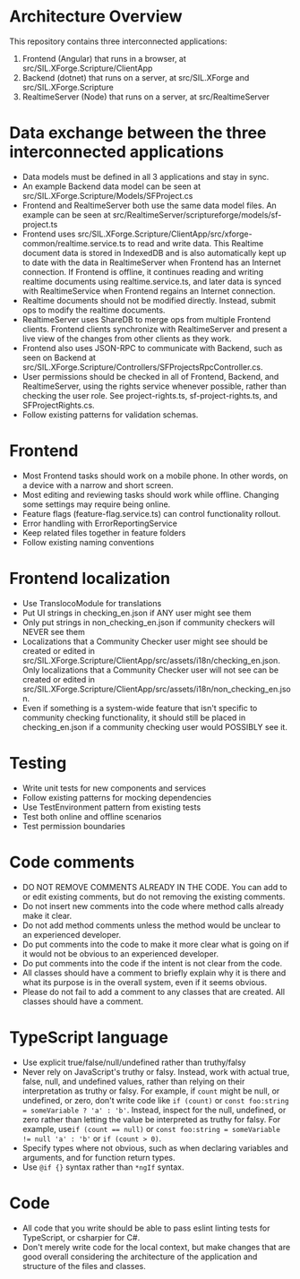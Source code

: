 # Architecture Overview

This repository contains three interconnected applications:

1. Frontend (Angular) that runs in a browser, at src/SIL.XForge.Scripture/ClientApp
2. Backend (dotnet) that runs on a server, at src/SIL.XForge and src/SIL.XForge.Scripture
3. RealtimeServer (Node) that runs on a server, at src/RealtimeServer

# Data exchange between the three interconnected applications

- Data models must be defined in all 3 applications and stay in sync.
- An example Backend data model can be seen at src/SIL.XForge.Scripture/Models/SFProject.cs
- Frontend and RealtimeServer both use the same data model files. An example can be seen at src/RealtimeServer/scriptureforge/models/sf-project.ts
- Frontend uses src/SIL.XForge.Scripture/ClientApp/src/xforge-common/realtime.service.ts to read and write data. This Realtime document data is stored in IndexedDB and is also automatically kept up to date with the data in RealtimeServer when Frontend has an Internet connection. If Frontend is offline, it continues reading and writing realtime documents using realtime.service.ts, and later data is synced with RealtimeService when Frontend regains an Internet connection.
- Realtime documents should not be modified directly. Instead, submit ops to modify the realtime documents.
- RealtimeServer uses ShareDB to merge ops from multiple Frontend clients. Frontend clients synchronize with RealtimeServer and present a live view of the changes from other clients as they work.
- Frontend also uses JSON-RPC to communicate with Backend, such as seen on Backend at src/SIL.XForge.Scripture/Controllers/SFProjectsRpcController.cs.
- User permissions should be checked in all of Frontend, Backend, and RealtimeServer, using the rights service whenever possible, rather than checking the user role. See project-rights.ts, sf-project-rights.ts, and SFProjectRights.cs.
- Follow existing patterns for validation schemas.

# Frontend

- Most Frontend tasks should work on a mobile phone. In other words, on a device with a narrow and short screen.
- Most editing and reviewing tasks should work while offline. Changing some settings may require being online.
- Feature flags (feature-flag.service.ts) can control functionality rollout.
- Error handling with ErrorReportingService
- Keep related files together in feature folders
- Follow existing naming conventions

# Frontend localization

- Use TranslocoModule for translations
- Put UI strings in checking_en.json if ANY user might see them
- Only put strings in non_checking_en.json if community checkers will NEVER see them
- Localizations that a Community Checker user might see should be created or edited in src/SIL.XForge.Scripture/ClientApp/src/assets/i18n/checking_en.json. Only localizations that a Community Checker user will not see can be created or edited in src/SIL.XForge.Scripture/ClientApp/src/assets/i18n/non_checking_en.json.
- Even if something is a system-wide feature that isn't specific to community checking functionality, it should still be placed in checking_en.json if a community checking user would POSSIBLY see it.

# Testing

- Write unit tests for new components and services
- Follow existing patterns for mocking dependencies
- Use TestEnvironment pattern from existing tests
- Test both online and offline scenarios
- Test permission boundaries

# Code comments

- DO NOT REMOVE COMMENTS ALREADY IN THE CODE. You can add to or edit existing comments, but do not removing the existing comments.
- Do not insert new comments into the code where method calls already make it clear.
- Do not add method comments unless the method would be unclear to an experienced developer.
- Do put comments into the code to make it more clear what is going on if it would not be obvious to an experienced developer.
- Do put comments into the code if the intent is not clear from the code.
- All classes should have a comment to briefly explain why it is there and what its purpose is in the overall system, even if it seems obvious.
- Please do not fail to add a comment to any classes that are created. All classes should have a comment.

# TypeScript language

- Use explicit true/false/null/undefined rather than truthy/falsy
- Never rely on JavaScript's truthy or falsy. Instead, work with actual true, false, null, and undefined values, rather than relying on their interpretation as truthy or falsy. For example, if `count` might be null, or undefined, or zero, don't write code like `if (count)` or `const foo:string = someVariable ? 'a' : 'b'`. Instead, inspect for the null, undefined, or zero rather than letting the value be interpreted as truthy for falsy. For example, use`if (count == null)` or `const foo:string = someVariable != null 'a' : 'b'` or `if (count > 0)`.
- Specify types where not obvious, such as when declaring variables and arguments, and for function return types.
- Use `@if {}` syntax rather than `*ngIf` syntax.

# Code

- All code that you write should be able to pass eslint linting tests for TypeScript, or csharpier for C#.
- Don't merely write code for the local context, but make changes that are good overall considering the architecture of the application and structure of the files and classes.
